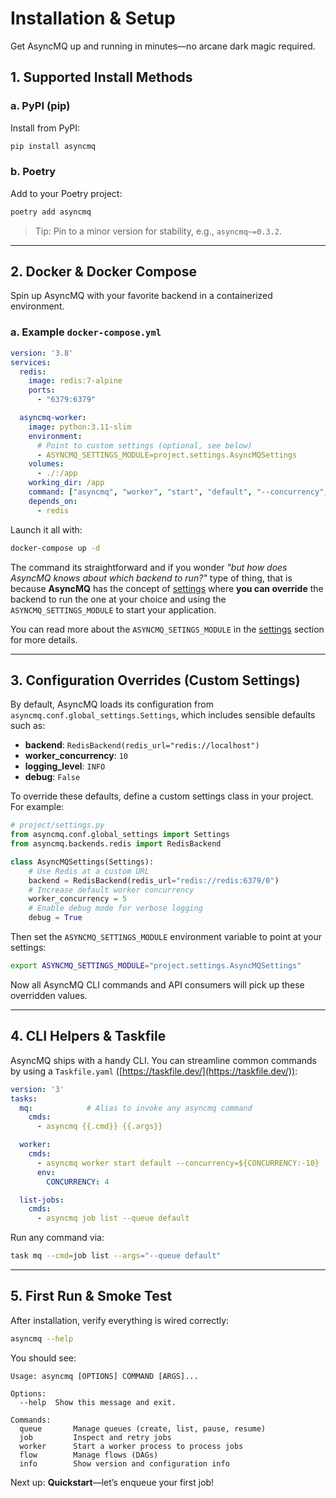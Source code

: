 # Installation & Setup

Get AsyncMQ up and running in minutes—no arcane dark magic required.

## 1. Supported Install Methods

### a. PyPI (pip)

Install from PyPI:

```bash
pip install asyncmq
```

### b. Poetry

Add to your Poetry project:

```bash
poetry add asyncmq
```

> Tip: Pin to a minor version for stability, e.g., `asyncmq~=0.3.2`.

---

## 2. Docker & Docker Compose

Spin up AsyncMQ with your favorite backend in a containerized environment.

### a. Example `docker-compose.yml`

```yaml
version: '3.8'
services:
  redis:
    image: redis:7-alpine
    ports:
      - "6379:6379"

  asyncmq-worker:
    image: python:3.11-slim
    environment:
      # Point to custom settings (optional, see below)
      - ASYNCMQ_SETTINGS_MODULE=project.settings.AsyncMQSettings
    volumes:
      - ./:/app
    working_dir: /app
    command: ["asyncmq", "worker", "start", "default", "--concurrency", "4"]
    depends_on:
      - redis
```

Launch it all with:

```bash
docker-compose up -d
```

The command its straightforward and if you wonder *"but how does AsyncMQ knows about which backend to run?"* type of thing,
that is because **AsyncMQ** has the concept of [settings](./settings.md) where **you can override** the backend to run
the one at your choice and using the `ASYNCMQ_SETTINGS_MODULE` to start your application.

You can read more about the `ASYNCMQ_SETINGS_MODULE` in the [settings](./settings.md) section for more details.

---

## 3. Configuration Overrides (Custom Settings)

By default, AsyncMQ loads its configuration from `asyncmq.conf.global_settings.Settings`, which includes sensible defaults such as:

* **backend**: `RedisBackend(redis_url="redis://localhost")`
* **worker\_concurrency**: `10`
* **logging\_level**: `INFO`
* **debug**: `False`

To override these defaults, define a custom settings class in your project. For example:

```python
# project/settings.py
from asyncmq.conf.global_settings import Settings
from asyncmq.backends.redis import RedisBackend

class AsyncMQSettings(Settings):
    # Use Redis at a custom URL
    backend = RedisBackend(redis_url="redis://redis:6379/0")
    # Increase default worker concurrency
    worker_concurrency = 5
    # Enable debug mode for verbose logging
    debug = True
```

Then set the `ASYNCMQ_SETTINGS_MODULE` environment variable to point at your settings:

```bash
export ASYNCMQ_SETTINGS_MODULE="project.settings.AsyncMQSettings"
```

Now all AsyncMQ CLI commands and API consumers will pick up these overridden values.

---

## 4. CLI Helpers & Taskfile

AsyncMQ ships with a handy CLI. You can streamline common commands by using a `Taskfile.yaml` ([https://taskfile.dev/](https://taskfile.dev/)):

```yaml
version: '3'
tasks:
  mq:            # Alias to invoke any asyncmq command
    cmds:
      - asyncmq {{.cmd}} {{.args}}

  worker:
    cmds:
      - asyncmq worker start default --concurrency=${CONCURRENCY:-10}
      env:
        CONCURRENCY: 4

  list-jobs:
    cmds:
      - asyncmq job list --queue default
```

Run any command via:

```bash
task mq --cmd=job list --args="--queue default"
```

---

## 5. First Run & Smoke Test

After installation, verify everything is wired correctly:

```bash
asyncmq --help
```

You should see:

```text
Usage: asyncmq [OPTIONS] COMMAND [ARGS]...

Options:
  --help  Show this message and exit.

Commands:
  queue       Manage queues (create, list, pause, resume)
  job         Inspect and retry jobs
  worker      Start a worker process to process jobs
  flow        Manage flows (DAGs)
  info        Show version and configuration info
```

Next up: **Quickstart**—let’s enqueue your first job!
